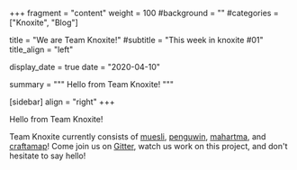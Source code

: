 +++
fragment = "content"
weight = 100
#background = ""
#categories = ["Knoxite", "Blog"]

title = "We are Team Knoxite!"
#subtitle = "This week in knoxite #01"
title_align = "left"

display_date = true
date = "2020-04-10"

summary = """
Hello from Team Knoxite!
"""

[sidebar]
  align = "right"
+++

Hello from Team Knoxite!

Team Knoxite currently consists of [muesli](https://github.com/muesli), [penguwin](https://github.com/penguwin), [mahartma](https://github.com/ma-hartma), and [craftamap](https://github.com/craftamap)! Come join us on [Gitter](https://gitter.im/knoxite/chat), watch us work on this project, and don't hesitate to say hello!
